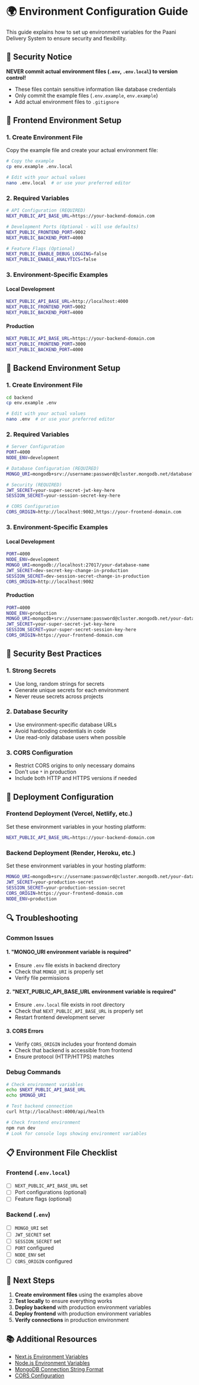 # 🌍 Environment Configuration Guide

This guide explains how to set up environment variables for the Paani Delivery System to ensure security and flexibility.

## 🚨 Security Notice

**NEVER commit actual environment files (`.env`, `.env.local`) to version control!**
- These files contain sensitive information like database credentials
- Only commit the example files (`.env.example`, `env.example`)
- Add actual environment files to `.gitignore`

## 📁 Frontend Environment Setup

### 1. Create Environment File
Copy the example file and create your actual environment file:
```bash
# Copy the example
cp env.example .env.local

# Edit with your actual values
nano .env.local  # or use your preferred editor
```

### 2. Required Variables
```bash
# API Configuration (REQUIRED)
NEXT_PUBLIC_API_BASE_URL=https://your-backend-domain.com

# Development Ports (Optional - will use defaults)
NEXT_PUBLIC_FRONTEND_PORT=9002
NEXT_PUBLIC_BACKEND_PORT=4000

# Feature Flags (Optional)
NEXT_PUBLIC_ENABLE_DEBUG_LOGGING=false
NEXT_PUBLIC_ENABLE_ANALYTICS=false
```

### 3. Environment-Specific Examples

#### Local Development
```bash
NEXT_PUBLIC_API_BASE_URL=http://localhost:4000
NEXT_PUBLIC_FRONTEND_PORT=9002
NEXT_PUBLIC_BACKEND_PORT=4000
```

#### Production
```bash
NEXT_PUBLIC_API_BASE_URL=https://your-backend-domain.com
NEXT_PUBLIC_FRONTEND_PORT=3000
NEXT_PUBLIC_BACKEND_PORT=4000
```

## 🔧 Backend Environment Setup

### 1. Create Environment File
```bash
cd backend
cp env.example .env

# Edit with your actual values
nano .env  # or use your preferred editor
```

### 2. Required Variables
```bash
# Server Configuration
PORT=4000
NODE_ENV=development

# Database Configuration (REQUIRED)
MONGO_URI=mongodb+srv://username:password@cluster.mongodb.net/database?retryWrites=true&w=majority

# Security (REQUIRED)
JWT_SECRET=your-super-secret-jwt-key-here
SESSION_SECRET=your-session-secret-key-here

# CORS Configuration
CORS_ORIGIN=http://localhost:9002,https://your-frontend-domain.com
```

### 3. Environment-Specific Examples

#### Local Development
```bash
PORT=4000
NODE_ENV=development
MONGO_URI=mongodb://localhost:27017/your-database-name
JWT_SECRET=dev-secret-key-change-in-production
SESSION_SECRET=dev-session-secret-change-in-production
CORS_ORIGIN=http://localhost:9002
```

#### Production
```bash
PORT=4000
NODE_ENV=production
MONGO_URI=mongodb+srv://username:password@cluster.mongodb.net/your-database?retryWrites=true&w=majority
JWT_SECRET=your-super-secret-jwt-key-here
SESSION_SECRET=your-super-secret-session-key-here
CORS_ORIGIN=https://your-frontend-domain.com
```

## 🔐 Security Best Practices

### 1. Strong Secrets
- Use long, random strings for secrets
- Generate unique secrets for each environment
- Never reuse secrets across projects

### 2. Database Security
- Use environment-specific database URLs
- Avoid hardcoding credentials in code
- Use read-only database users when possible

### 3. CORS Configuration
- Restrict CORS origins to only necessary domains
- Don't use `*` in production
- Include both HTTP and HTTPS versions if needed

## 🚀 Deployment Configuration

### Frontend Deployment (Vercel, Netlify, etc.)
Set these environment variables in your hosting platform:
```bash
NEXT_PUBLIC_API_BASE_URL=https://your-backend-domain.com
```

### Backend Deployment (Render, Heroku, etc.)
Set these environment variables in your hosting platform:
```bash
MONGO_URI=mongodb+srv://username:password@cluster.mongodb.net/your-database
JWT_SECRET=your-production-secret
SESSION_SECRET=your-production-session-secret
CORS_ORIGIN=https://your-frontend-domain.com
NODE_ENV=production
```

## 🔍 Troubleshooting

### Common Issues

#### 1. "MONGO_URI environment variable is required"
- Ensure `.env` file exists in backend directory
- Check that `MONGO_URI` is properly set
- Verify file permissions

#### 2. "NEXT_PUBLIC_API_BASE_URL environment variable is required"
- Ensure `.env.local` file exists in root directory
- Check that `NEXT_PUBLIC_API_BASE_URL` is properly set
- Restart frontend development server

#### 3. CORS Errors
- Verify `CORS_ORIGIN` includes your frontend domain
- Check that backend is accessible from frontend
- Ensure protocol (HTTP/HTTPS) matches

### Debug Commands
```bash
# Check environment variables
echo $NEXT_PUBLIC_API_BASE_URL
echo $MONGO_URI

# Test backend connection
curl http://localhost:4000/api/health

# Check frontend environment
npm run dev
# Look for console logs showing environment variables
```

## 📋 Environment File Checklist

### Frontend (`.env.local`)
- [ ] `NEXT_PUBLIC_API_BASE_URL` set
- [ ] Port configurations (optional)
- [ ] Feature flags (optional)

### Backend (`.env`)
- [ ] `MONGO_URI` set
- [ ] `JWT_SECRET` set
- [ ] `SESSION_SECRET` set
- [ ] `PORT` configured
- [ ] `NODE_ENV` set
- [ ] `CORS_ORIGIN` configured

## 🎯 Next Steps

1. **Create environment files** using the examples above
2. **Test locally** to ensure everything works
3. **Deploy backend** with production environment variables
4. **Deploy frontend** with production environment variables
5. **Verify connections** in production environment

## 📚 Additional Resources

- [Next.js Environment Variables](https://nextjs.org/docs/basic-features/environment-variables)
- [Node.js Environment Variables](https://nodejs.org/docs/latest/api/process.html#processenv)
- [MongoDB Connection String Format](https://docs.mongodb.com/manual/reference/connection-string/)
- [CORS Configuration](https://developer.mozilla.org/en-US/docs/Web/HTTP/CORS)
